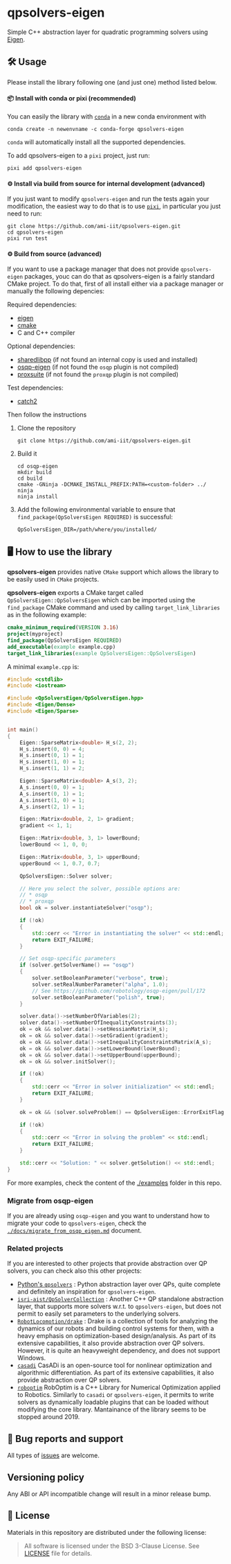 # qpsolvers-eigen

Simple C++ abstraction layer for quadratic programming solvers using [Eigen](http://eigen.tuxfamily.org/index.php?title=Main_Page).

## 🛠️ Usage

Please install the library following one (and just one) method listed below.

#### 📦 Install with conda or pixi (recommended)

You can easily the library with [`conda`](https://github.com/conda-forge/qpsolvers-eigen-feedstock) in a new conda environment with
```
conda create -n newenvname -c conda-forge qpsolvers-eigen
```
`conda` will automatically install all the supported dependencies.

To add qpsolvers-eigen to a `pixi` project, just run:

```
pixi add qpsolvers-eigen
```

#### ⚙️ Install via build from source for internal development (advanced)

If you just want to modify `qpsolvers-eigen` and run the tests again your modification,
the easiest way to do that is to use [`pixi`](https://pixi.sh/latest/), in particular you just need to run:

~~~
git clone https://github.com/ami-iit/qpsolvers-eigen.git
cd qpsolvers-eigen
pixi run test
~~~

#### ⚙️ Build from source (advanced)

If you want to use a package manager that does not provide `qpsolvers-eigen` packages, youc can do that
as qpsolvers-eigen is a fairly standard CMake project. To do that, first of all install either via a package
manager or manually the following depencies:

Required dependencies:
* [eigen](https://eigen.tuxfamily.org/index.php?title=Main_Page)
* [cmake](https://cmake.org/)
* C and C++ compiler

Optional dependencies:
* [sharedlibpp](https://github.com/ami-iit/sharedlibpp) (if not found an internal copy is used and installed)
* [osqp-eigen](https://github.com/robotology/osqp-eigen) (if not found the `osqp` plugin is not compiled)
* [proxsuite](https://github.com/Simple-Robotics/proxsuite) (if not found the `proxqp` plugin is not compiled)

Test dependencies:
* [catch2](https://github.com/catchorg/Catch2)

Then follow the instructions

1. Clone the repository
   ```
   git clone https://github.com/ami-iit/qpsolvers-eigen.git
   ```
2. Build it
   ```
   cd osqp-eigen
   mkdir build
   cd build
   cmake -GNinja -DCMAKE_INSTALL_PREFIX:PATH=<custom-folder> ../
   ninja
   ninja install
   ```
3. Add the following environmental variable to ensure that `find_package(QpSolversEigen REQUIRED)` is successful:
   ```
   QpSolversEigen_DIR=/path/where/you/installed/
   ```

## 🖥️ How to use the library

**qpsolvers-eigen** provides native `CMake` support which allows the library to be easily used in `CMake` projects.

**qpsolvers-eigen** exports a CMake target called `QpSolversEigen::QpSolversEigen` which can be imported using the `find_package` CMake command and used by calling `target_link_libraries` as in the following example:

```cmake
cmake_minimum_required(VERSION 3.16)
project(myproject)
find_package(QpSolversEigen REQUIRED)
add_executable(example example.cpp)
target_link_libraries(example QpSolversEigen::QpSolversEigen)
```

A minimal `example.cpp` is:

~~~cxx
#include <cstdlib>
#include <iostream>

#include <QpSolversEigen/QpSolversEigen.hpp>
#include <Eigen/Dense>
#include <Eigen/Sparse>


int main()
{
    Eigen::SparseMatrix<double> H_s(2, 2);
    H_s.insert(0, 0) = 4;
    H_s.insert(0, 1) = 1;
    H_s.insert(1, 0) = 1;
    H_s.insert(1, 1) = 2;

    Eigen::SparseMatrix<double> A_s(3, 2);
    A_s.insert(0, 0) = 1;
    A_s.insert(0, 1) = 1;
    A_s.insert(1, 0) = 1;
    A_s.insert(2, 1) = 1;

    Eigen::Matrix<double, 2, 1> gradient;
    gradient << 1, 1;

    Eigen::Matrix<double, 3, 1> lowerBound;
    lowerBound << 1, 0, 0;

    Eigen::Matrix<double, 3, 1> upperBound;
    upperBound << 1, 0.7, 0.7;

    QpSolversEigen::Solver solver;

    // Here you select the solver, possible options are:
    // * osqp
    // * proxqp
    bool ok = solver.instantiateSolver("osqp");

    if (!ok)
    {
        std::cerr << "Error in instantiating the solver" << std::endl;
        return EXIT_FAILURE;
    }

    // Set osqp-specific parameters
    if (solver.getSolverName() == "osqp")
    {
        solver.setBooleanParameter("verbose", true);
        solver.setRealNumberParameter("alpha", 1.0);
        // See https://github.com/robotology/osqp-eigen/pull/172
        solver.setBooleanParameter("polish", true);
    }

    solver.data()->setNumberOfVariables(2);
    solver.data()->setNumberOfInequalityConstraints(3);
    ok = ok && solver.data()->setHessianMatrix(H_s);
    ok = ok && solver.data()->setGradient(gradient);
    ok = ok && solver.data()->setInequalityConstraintsMatrix(A_s);
    ok = ok && solver.data()->setLowerBound(lowerBound);
    ok = ok && solver.data()->setUpperBound(upperBound);
    ok = ok && solver.initSolver();

    if (!ok)
    {
        std::cerr << "Error in solver initialization" << std::endl;
        return EXIT_FAILURE;
    }

    ok = ok && (solver.solveProblem() == QpSolversEigen::ErrorExitFlag::NoError);

    if (!ok)
    {
        std::cerr << "Error in solving the problem" << std::endl;
        return EXIT_FAILURE;
    }

    std::cerr << "Solution: " << solver.getSolution() << std::endl;
}
~~~

For more examples, check the content of the [./examples](./examples) folder in this repo.


### Migrate from osqp-eigen

If you are already using `osqp-eigen` and you want to understand how to migrate your code to `qpsolvers-eigen`, check the [`./docs/migrate_from_osqp_eigen.md`](./docs/migrate_from_osqp_eigen.md) document.

### Related projects

If you are interested to other projects that provide abstraction over QP solvers, you can check also this other projects:

* [Python's `qpsolvers`](https://qpsolvers.github.io/qpsolvers/) : Python abstraction layer over QPs, quite complete and definitely an inspiration for `qpsolvers-eigen`.
* [`isri-aist/QpSolverCollection`](https://github.com/isri-aist/QpSolverCollection) : Another C++ QP standalone abstraction layer, that supports more solvers w.r.t. to `qpsolvers-eigen`, but does not permit to easily set parameters to the underlying solvers.
* [`RobotLocomotion/drake`](https://drake.mit.edu/doxygen_cxx/group__solvers.html) : Drake is a collection of tools for analyzing the dynamics of our robots and building control systems for them, with a heavy emphasis on optimization-based design/analysis. As part of its extensive capabilities, it also provide abstraction over QP solvers. However, it is quite an heavyweight dependency, and does not support Windows.
* [`casadi`](https://web.casadi.org/docs/#quadratic-programming) CasADi is an open-source tool for nonlinear optimization and algorithmic differentiation. As part of its extensive capabilities, it also provide abstraction over QP solvers.
* [`roboptim`](http://roboptim.net/) RobOptim is a C++ Library for Numerical Optimization applied to Robotics. Similarly to `casadi` or `qpsolvers-eigen`, it permits to write solvers as dynamically loadable plugins that can be loaded without modifying the core library. Mantainance of the library seems to be stopped around 2019.

## 🐛 Bug reports and support

All types of [issues](https://github.com/ami-iit/qpsolvers-eigen/issues/new) are welcome.

## Versioning policy

Any ABI or API incompatible change will result in a minor release bump.

## 📝 License

Materials in this repository are distributed under the following license:

> All software is licensed under the BSD 3-Clause License. See [LICENSE](https://github.com/robotology/osqp-eigen/blob/master/LICENSE) file for details.
